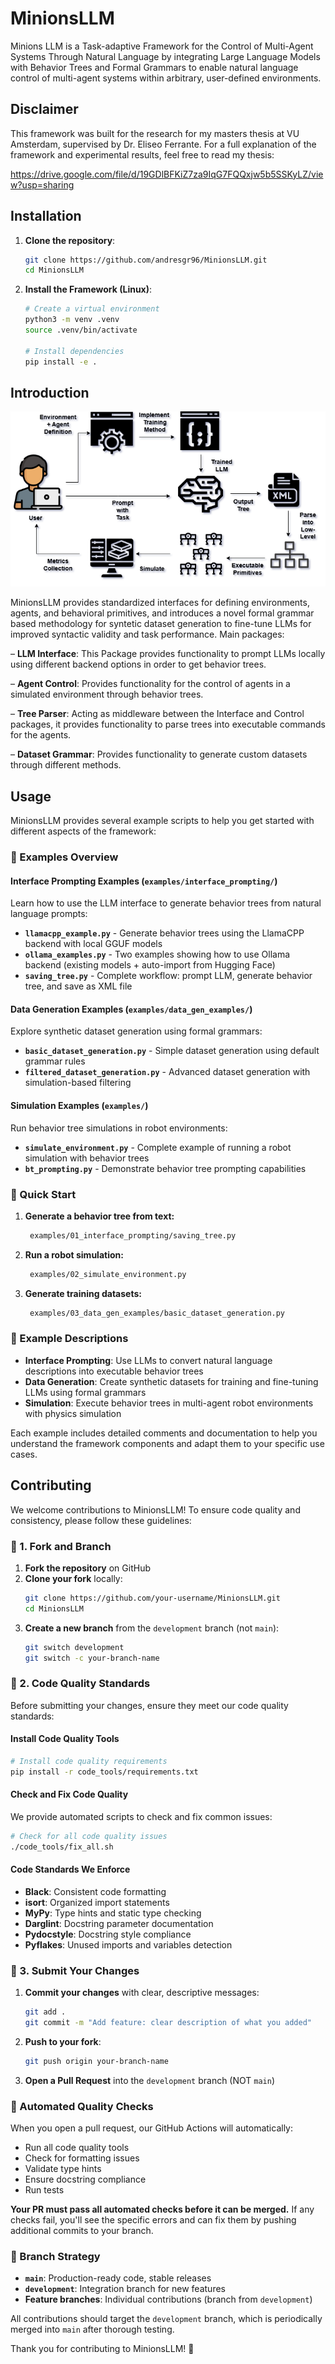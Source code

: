 # MinionsLLM
Minions LLM is a Task-adaptive Framework for the Control of Multi-Agent Systems Through Natural Language by integrating Large Language Models with Behavior Trees and
Formal Grammars to enable natural language control of multi-agent systems within arbitrary, user-defined environments. 

## Disclaimer
This framework was built for the research for my masters thesis at VU Amsterdam, supervised by Dr. Eliseo Ferrante.
For a full explanation of the framework and experimental results, feel free to read my thesis: 

https://drive.google.com/file/d/19GDlBFKiZ7za9IqG7FQQxjw5b5SSKyLZ/view?usp=sharing

## Installation

1. **Clone the repository**:
    ```sh
    git clone https://github.com/andresgr96/MinionsLLM.git
    cd MinionsLLM
    ```

2. **Install the Framework (Linux)**:
    ```sh
    # Create a virtual environment
    python3 -m venv .venv
    source .venv/bin/activate

    # Install dependencies
    pip install -e .
    ```

## Introduction

![MinionsLLM Framework Flow](examples/framework_flow.png)

MinionsLLM provides standardized interfaces for defining environments, agents, and behavioral primitives, and introduces a novel formal grammar based methodology for syntetic dataset generation to fine-tune LLMs for improved syntactic validity and task performance. Main packages:

– **LLM Interface**: This Package provides functionality to prompt LLMs locally using different backend options in order to get behavior trees.

– **Agent Control**: Provides functionality for the control of agents in a simulated environment through behavior trees.

– **Tree Parser**: Acting as middleware between the Interface and Control packages, it provides functionality to parse trees into executable commands for the agents.

– **Dataset Grammar**: Provides functionality to generate custom datasets through different methods.

## Usage

MinionsLLM provides several example scripts to help you get started with different aspects of the framework:

### 📁 Examples Overview

#### **Interface Prompting Examples** (`examples/interface_prompting/`)
Learn how to use the LLM interface to generate behavior trees from natural language prompts:

- **`llamacpp_example.py`** - Generate behavior trees using the LlamaCPP backend with local GGUF models
- **`ollama_examples.py`** - Two examples showing how to use Ollama backend (existing models + auto-import from Hugging Face)
- **`saving_tree.py`** - Complete workflow: prompt LLM, generate behavior tree, and save as XML file

#### **Data Generation Examples** (`examples/data_gen_examples/`)
Explore synthetic dataset generation using formal grammars:

- **`basic_dataset_generation.py`** - Simple dataset generation using default grammar rules
- **`filtered_dataset_generation.py`** - Advanced dataset generation with simulation-based filtering

#### **Simulation Examples** (`examples/`)
Run behavior tree simulations in robot environments:

- **`simulate_environment.py`** - Complete example of running a robot simulation with behavior trees
- **`bt_prompting.py`** - Demonstrate behavior tree prompting capabilities

### 🚀 Quick Start

1. **Generate a behavior tree from text:**
   ```bash
    examples/01_interface_prompting/saving_tree.py
   ```

2. **Run a robot simulation:**
   ```bash
    examples/02_simulate_environment.py
   ```

3. **Generate training datasets:**
   ```bash
    examples/03_data_gen_examples/basic_dataset_generation.py
   ```

### 📖 Example Descriptions

- **Interface Prompting**: Use LLMs to convert natural language descriptions into executable behavior trees
- **Data Generation**: Create synthetic datasets for training and fine-tuning LLMs using formal grammars
- **Simulation**: Execute behavior trees in multi-agent robot environments with physics simulation

Each example includes detailed comments and documentation to help you understand the framework components and adapt them to your specific use cases.

## Contributing

We welcome contributions to MinionsLLM! To ensure code quality and consistency, please follow these guidelines:

### 🍴 1. Fork and Branch

1. **Fork the repository** on GitHub
2. **Clone your fork** locally:
   ```bash
   git clone https://github.com/your-username/MinionsLLM.git
   cd MinionsLLM
   ```
3. **Create a new branch** from the `development` branch (not `main`):
   ```bash
   git switch development
   git switch -c your-branch-name
   ```

### 🔧 2. Code Quality Standards

Before submitting your changes, ensure they meet our code quality standards:

#### Install Code Quality Tools
```bash
# Install code quality requirements
pip install -r code_tools/requirements.txt
```

#### Check and Fix Code Quality
We provide automated scripts to check and fix common issues:

```bash
# Check for all code quality issues
./code_tools/fix_all.sh
```

#### Code Standards We Enforce
- **Black**: Consistent code formatting
- **isort**: Organized import statements
- **MyPy**: Type hints and static type checking
- **Darglint**: Docstring parameter documentation
- **Pydocstyle**: Docstring style compliance
- **Pyflakes**: Unused imports and variables detection

### 📝 3. Submit Your Changes

1. **Commit your changes** with clear, descriptive messages:
   ```bash
   git add .
   git commit -m "Add feature: clear description of what you added"
   ```

2. **Push to your fork**:
   ```bash
   git push origin your-branch-name
   ```

3. **Open a Pull Request** into the `development` branch (NOT `main`)

### 🤖 Automated Quality Checks

When you open a pull request, our GitHub Actions will automatically:
- Run all code quality tools
- Check for formatting issues
- Validate type hints
- Ensure docstring compliance
- Run tests

**Your PR must pass all automated checks before it can be merged.** If any checks fail, you'll see the specific errors and can fix them by pushing additional commits to your branch.

### 🌟 Branch Strategy

- **`main`**: Production-ready code, stable releases
- **`development`**: Integration branch for new features
- **Feature branches**: Individual contributions (branch from `development`)

All contributions should target the `development` branch, which is periodically merged into `main` after thorough testing.

Thank you for contributing to MinionsLLM! 🚀
